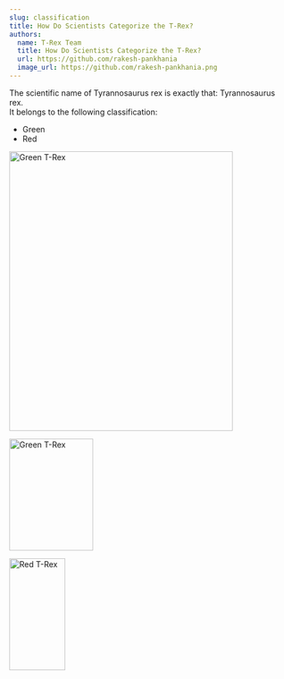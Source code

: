 ```yaml
---
slug: classification
title: How Do Scientists Categorize the T-Rex?
authors:
  name: T-Rex Team
  title: How Do Scientists Categorize the T-Rex?
  url: https://github.com/rakesh-pankhania
  image_url: https://github.com/rakesh-pankhania.png
---
```


The scientific name of Tyrannosaurus rex is exactly that: Tyrannosaurus rex.  
It belongs to the following classification:

- Green 
- Red

<img src="/img/scientists.jpeg"
     alt="Green T-Rex"
     width="400" 
     height="500"/>

<img src="/img/green.jpeg"
     width="150" 
     height="200" 
     alt="Green T-Rex"/>

<img src="/img/red.jpeg"
     width="100" 
     height="200" 
     alt="Red T-Rex"/>     